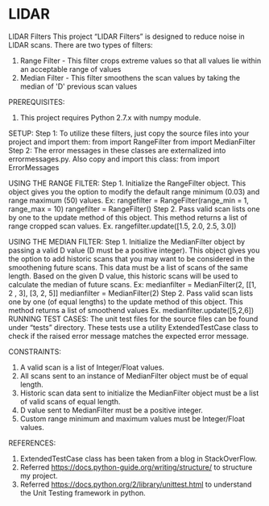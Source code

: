 # LIDAR

LIDAR Filters
This project “LIDAR Filters” is designed to reduce noise in LIDAR scans. There are two types of filters:
1. Range Filter - This filter crops extreme values so that all values lie within an acceptable range of values
2. Median Filter - This filter smoothens the scan values by taking the median of 'D' previous scan values

PREREQUISITES:
1.	This project requires Python 2.7.x with numpy module.

SETUP: 
Step 1: To utilize these filters, just copy the source files into your project and import them:
from <copied-location> import RangeFilter
from <copied-location> import MedianFilter
Step 2: The error messages in these classes are externalized into errormessages.py. Also copy and import this class:
from <copied-location> import ErrorMessages

USING THE RANGE FILTER:
Step 1. Initialize the RangeFilter object. This object gives you the option to modify the default range minimum (0.03) and range maximum (50) values.
Ex: rangefilter = RangeFilter(range_min = 1, range_max = 10)
rangefilter = RangeFilter()
Step 2. Pass valid scan lists one by one to the update method of this object. This method returns a list of range cropped scan values.
Ex. rangefilter.update([1.5, 2.0, 2.5, 3.0])

USING THE MEDIAN FILTER:
Step 1. Initialize the MedianFilter object by passing a valid D value (D must be a positive integer). This object gives you the option to add historic scans that you may want to be considered in the smoothening future scans.
This data must be a list of scans of the same length. Based on the given D value, this historic scans will be used to calculate the median of future scans.
Ex: medianfilter = MedianFilter(2, [[1, 2 , 3], [3, 2, 5]]
medianfilter = MedianFilter(2)
Step 2. Pass valid scan lists one by one (of equal lengths) to the update method of this object. This method returns a list of smoothend values
Ex. medianfilter.update([5,2,6])
RUNNING TEST CASES:
The unit test files for the source files can be found under “tests” directory. These tests use a utility ExtendedTestCase class to check if the raised error message matches the expected error message.

CONSTRAINTS:
1.	A valid scan is a list of Integer/Float values.
2.	All scans sent to an instance of MedianFilter object must be of equal length.
3.	Historic scan data sent to initialize the MedianFilter object must be a list of valid scans of equal length.
4.	D value sent to MedianFilter must be a positive integer.
5.	Custom range minimum and maximum values must be Integer/Float values.

REFERENCES:
1.	ExtendedTestCase class has been taken from a blog in StackOverFlow.
2.	Referred https://docs.python-guide.org/writing/structure/ to structure my project.
3.	Referred https://docs.python.org/2/library/unittest.html to understand the Unit Testing framework in python.


